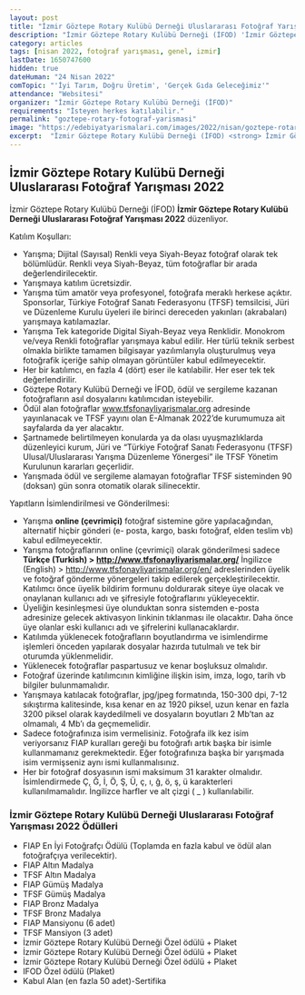 ```yaml
---
layout: post
title: "İzmir Göztepe Rotary Kulübü Derneği Uluslararası Fotoğraf Yarışması 2022"
description: "İzmir Göztepe Rotary Kulübü Derneği (İFOD) 'İzmir Göztepe Rotary Kulübü Derneği Uluslararası Fotoğraf Yarışması 2022' düzenliyor."
category: articles
tags: [nisan 2022, fotoğraf yarışması, genel, izmir]
lastDate: 1650747600
hidden: true
dateHuman: "24 Nisan 2022"
comTopic: "'İyi Tarım, Doğru Üretim', 'Gerçek Gıda Geleceğimiz'"
attendance: "Websitesi"
organizer: "İzmir Göztepe Rotary Kulübü Derneği (İFOD)"
requirements: "İsteyen herkes katılabilir."
permalink: "goztepe-rotary-fotograf-yarismasi"
image: "https://edebiyatyarismalari.com/images/2022/nisan/goztepe-rotary-fotograf-yarismasi.jpg"
excerpt:  "İzmir Göztepe Rotary Kulübü Derneği (İFOD) <strong> İzmir Göztepe Rotary Kulübü Derneği Uluslararası Fotoğraf Yarışması 2022 </strong> düzenliyor."
---
```


## İzmir Göztepe Rotary Kulübü Derneği Uluslararası Fotoğraf Yarışması 2022
İzmir Göztepe Rotary Kulübü Derneği (İFOD) **İzmir Göztepe Rotary Kulübü Derneği Uluslararası Fotoğraf Yarışması 2022** düzenliyor.

Katılım Koşulları:
- Yarışma; Dijital (Sayısal) Renkli veya Siyah-Beyaz fotoğraf olarak tek bölümlüdür. Renkli veya Siyah-Beyaz, tüm fotoğraflar bir arada değerlendirilecektir.
- Yarışmaya katılım ücretsizdir.
- Yarışma tüm amatör veya profesyonel, fotoğrafa meraklı herkese açıktır. Sponsorlar, Türkiye Fotoğraf Sanatı Federasyonu (TFSF) temsilcisi, Jüri ve Düzenleme Kurulu üyeleri ile birinci dereceden yakınları (akrabaları) yarışmaya katılamazlar.
- Yarışma Tek kategoride Digital Siyah-Beyaz veya Renklidir. Monokrom ve/veya Renkli fotoğraflar yarışmaya kabul edilir. Her türlü teknik serbest olmakla birlikte tamamen bilgisayar yazılımlarıyla oluşturulmuş veya fotoğrafik içeriğe sahip olmayan görüntüler kabul edilmeyecektir.
- Her bir katılımcı, en fazla 4 (dört) eser ile katılabilir. Her eser tek tek değerlendirilir.
- Göztepe Rotary Kulübü Derneği ve İFOD, ödül ve sergileme kazanan fotoğrafların asıl dosyalarını katılımcıdan isteyebilir.
- Ödül alan fotoğraflar www.tfsfonayliyarismalar.org adresinde yayınlanacak ve TFSF yayını olan E-Almanak 2022’de kurumumuza ait sayfalarda da yer alacaktır.
- Şartnamede belirtilmeyen konularda ya da olası uyuşmazlıklarda düzenleyici kurum, Jüri ve “Türkiye Fotoğraf Sanatı Federasyonu (TFSF) Ulusal/Uluslararası Yarışma Düzenleme Yönergesi” ile TFSF Yönetim Kurulunun kararları geçerlidir.
- Yarışmada ödül ve sergileme alamayan fotoğraflar TFSF sisteminden 90 (doksan) gün sonra otomatik olarak silinecektir.


Yapıtların İsimlendirilmesi ve Gönderilmesi:
- Yarışma **online (çevrimiçi)** fotoğraf sistemine göre yapılacağından, alternatif hiçbir gönderi (e- posta, kargo, baskı fotoğraf, elden teslim vb) kabul edilmeyecektir.
- Yarışma fotoğraflarının online (çevrimiçi) olarak gönderilmesi sadece **Türkçe (Turkish) > http://www.tfsfonayliyarismalar.org/** İngilizce (English) > http://www.tfsfonayliyarismalar.org/en/ adreslerinden üyelik ve fotoğraf gönderme yönergeleri takip edilerek gerçekleştirilecektir. Katılımcı önce üyelik bildirim formunu doldurarak siteye üye olacak ve onaylanan kullanıcı adı ve şifresiyle fotoğraflarını yükleyecektir.
- Üyeliğin kesinleşmesi üye olunduktan sonra sistemden e-posta adresinize gelecek aktivasyon linkinin tıklanması ile olacaktır. Daha önce üye olanlar eski kullanıcı adı ve şifrelerini kullanacaklardır.
- Katılımda yüklenecek fotoğrafların boyutlandırma ve isimlendirme işlemleri önceden yapılarak dosyalar hazırda tutulmalı ve tek bir oturumda yüklenmelidir.
- Yüklenecek fotoğraflar paspartusuz ve kenar boşluksuz olmalıdır.
- Fotoğraf üzerinde katılımcının kimliğine ilişkin isim, imza, logo, tarih vb bilgiler bulunmamalıdır.
- Yarışmaya katılacak fotoğraflar, jpg/jpeg formatında, 150-300 dpi, 7-12 sıkıştırma kalitesinde, kısa kenar en az 1920 piksel, uzun kenar en fazla 3200 piksel olarak kaydedilmeli ve dosyaların boyutları 2 Mb’tan az olmamalı, 4 Mb’ı da geçmemelidir.
- Sadece fotoğrafınıza isim vermelisiniz. Fotoğrafa ilk kez isim veriyorsanız FIAP kuralları gereği bu fotoğrafı artık başka bir isimle kullanmamanız gerekmektedir. Eğer fotoğrafınıza başka bir yarışmada isim vermişseniz aynı ismi kullanmalısınız.
- Her bir fotoğraf dosyasının ismi maksimum 31 karakter olmalıdır. İsimlendirmede Ç, Ğ, İ, Ö, Ş, Ü, ç, ı, ğ, ö, ş, ü karakterleri kullanılmamalıdır. İngilizce harfler ve alt çizgi ( _ ) kullanılabilir.


### İzmir Göztepe Rotary Kulübü Derneği Uluslararası Fotoğraf Yarışması 2022 Ödülleri
- FIAP En İyi Fotoğrafçı Ödülü (Toplamda en fazla kabul ve ödül alan fotoğrafçıya verilecektir).
- FIAP Altın Madalya
- TFSF Altın Madalya
- FIAP Gümüş Madalya
- TFSF Gümüş Madalya
- FIAP Bronz Madalya
- TFSF Bronz Madalya
- FIAP Mansiyonu (6 adet)
- TFSF Mansiyon (3 adet)
- İzmir Göztepe Rotary Kulübü Derneği Özel ödülü + Plaket
- İzmir Göztepe Rotary Kulübü Derneği Özel ödülü + Plaket
- İzmir Göztepe Rotary Kulübü Derneği Özel ödülü + Plaket
- IFOD Özel ödülü (Plaket)
- Kabul Alan (en fazla 50 adet)-Sertifika